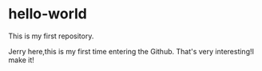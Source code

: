 # hello-world
This is my first repository.



Jerry here,this is my first time entering the Github.
That's very interesting!I make it!
